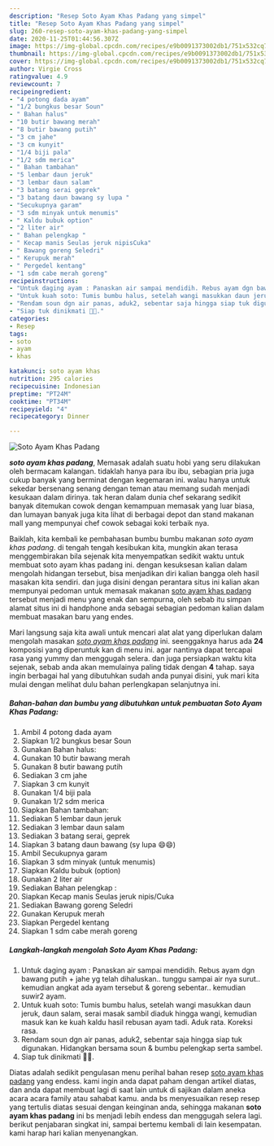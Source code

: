 ```yaml
---
description: "Resep Soto Ayam Khas Padang yang simpel"
title: "Resep Soto Ayam Khas Padang yang simpel"
slug: 260-resep-soto-ayam-khas-padang-yang-simpel
date: 2020-11-25T01:44:56.307Z
image: https://img-global.cpcdn.com/recipes/e9b0091373002db1/751x532cq70/soto-ayam-khas-padang-foto-resep-utama.jpg
thumbnail: https://img-global.cpcdn.com/recipes/e9b0091373002db1/751x532cq70/soto-ayam-khas-padang-foto-resep-utama.jpg
cover: https://img-global.cpcdn.com/recipes/e9b0091373002db1/751x532cq70/soto-ayam-khas-padang-foto-resep-utama.jpg
author: Virgie Cross
ratingvalue: 4.9
reviewcount: 7
recipeingredient:
- "4 potong dada ayam"
- "1/2 bungkus besar Soun"
- " Bahan halus"
- "10 butir bawang merah"
- "8 butir bawang putih"
- "3 cm jahe"
- "3 cm kunyit"
- "1/4 biji pala"
- "1/2 sdm merica"
- " Bahan tambahan"
- "5 lembar daun jeruk"
- "3 lembar daun salam"
- "3 batang serai geprek"
- "3 batang daun bawang sy lupa "
- "Secukupnya garam"
- "3 sdm minyak untuk menumis"
- " Kaldu bubuk option"
- "2 liter air"
- " Bahan pelengkap "
- " Kecap manis Seulas jeruk nipisCuka"
- " Bawang goreng Seledri"
- " Kerupuk merah"
- " Pergedel kentang"
- "1 sdm cabe merah goreng"
recipeinstructions:
- "Untuk daging ayam : Panaskan air sampai mendidih. Rebus ayam dgn bawang putih + jahe yg telah dihaluskan.. tunggu sampai air nya surut.. kemudian angkat ada ayam tersebut &amp; goreng sebentar.. kemudian suwir2 ayam."
- "Untuk kuah soto: Tumis bumbu halus, setelah wangi masukkan daun jeruk, daun salam, serai masak sambil diaduk hingga wangi, kemudian masuk kan ke kuah kaldu hasil rebusan ayam tadi. Aduk rata. Koreksi rasa."
- "Rendam soun dgn air panas, aduk2, sebentar saja hingga siap tuk digunakan. Hidangkan bersama soun &amp; bumbu pelengkap serta sambel."
- "Siap tuk dinikmati 💖💖."
categories:
- Resep
tags:
- soto
- ayam
- khas

katakunci: soto ayam khas 
nutrition: 295 calories
recipecuisine: Indonesian
preptime: "PT24M"
cooktime: "PT34M"
recipeyield: "4"
recipecategory: Dinner

---
```



![Soto Ayam Khas Padang](https://img-global.cpcdn.com/recipes/e9b0091373002db1/751x532cq70/soto-ayam-khas-padang-foto-resep-utama.jpg)

<b><i>soto ayam khas padang</i></b>, Memasak adalah suatu hobi yang seru dilakukan oleh bermacam kalangan. tidaklah hanya para ibu ibu, sebagian pria juga cukup banyak yang berminat dengan kegemaran ini. walau hanya untuk sekedar bersenang senang dengan teman atau memang sudah menjadi kesukaan dalam dirinya. tak heran dalam dunia chef sekarang sedikit banyak ditemukan cowok dengan kemampuan memasak yang luar biasa, dan lumayan banyak juga kita lihat di berbagai depot dan stand makanan mall yang mempunyai chef cowok sebagai koki terbaik nya.



Baiklah, kita kembali ke pembahasan bumbu bumbu makanan <i>soto ayam khas padang</i>. di tengah tengah kesibukan kita, mungkin akan terasa menggembirakan bila sejenak kita menyempatkan sedikit waktu untuk membuat soto ayam khas padang ini. dengan kesuksesan kalian dalam mengolah hidangan tersebut, bisa menjadikan diri kalian bangga oleh hasil masakan kita sendiri. dan juga disini dengan perantara situs ini kalian akan mempunyai pedoman untuk memasak makanan <u>soto ayam khas padang</u> tersebut menjadi menu yang enak dan sempurna, oleh sebab itu simpan alamat situs ini di handphone anda sebagai sebagian pedoman kalian dalam membuat masakan baru yang endes.


Mari langsung saja kita awali untuk mencari alat alat yang diperlukan dalam mengolah masakan <u><i>soto ayam khas padang</i></u> ini. seenggaknya harus ada <b>24</b> komposisi yang diperuntuk kan di menu ini. agar nantinya dapat tercapai rasa yang yummy dan menggugah selera. dan juga persiapkan waktu kita sejenak, sebab anda akan memulainya paling tidak dengan <b>4</b> tahap. saya ingin berbagai hal yang dibutuhkan sudah anda punyai disini, yuk mari kita mulai dengan melihat dulu bahan perlengkapan selanjutnya ini.

<!--inarticleads1-->

##### Bahan-bahan dan bumbu yang dibutuhkan untuk pembuatan Soto Ayam Khas Padang:

1. Ambil 4 potong dada ayam
1. Siapkan 1/2 bungkus besar Soun
1. Gunakan  Bahan halus:
1. Gunakan 10 butir bawang merah
1. Gunakan 8 butir bawang putih
1. Sediakan 3 cm jahe
1. Siapkan 3 cm kunyit
1. Gunakan 1/4 biji pala
1. Gunakan 1/2 sdm merica
1. Siapkan  Bahan tambahan:
1. Sediakan 5 lembar daun jeruk
1. Sediakan 3 lembar daun salam
1. Sediakan 3 batang serai, geprek
1. Siapkan 3 batang daun bawang (sy lupa 😄😄)
1. Ambil Secukupnya garam
1. Siapkan 3 sdm minyak (untuk menumis)
1. Siapkan  Kaldu bubuk (option)
1. Gunakan 2 liter air
1. Sediakan  Bahan pelengkap :
1. Siapkan  Kecap manis Seulas jeruk nipis/Cuka
1. Sediakan  Bawang goreng Seledri
1. Gunakan  Kerupuk merah
1. Siapkan  Pergedel kentang
1. Siapkan 1 sdm cabe merah goreng




<!--inarticleads2-->

##### Langkah-langkah mengolah Soto Ayam Khas Padang:

1. Untuk daging ayam : Panaskan air sampai mendidih. Rebus ayam dgn bawang putih + jahe yg telah dihaluskan.. tunggu sampai air nya surut.. kemudian angkat ada ayam tersebut &amp; goreng sebentar.. kemudian suwir2 ayam.
1. Untuk kuah soto: Tumis bumbu halus, setelah wangi masukkan daun jeruk, daun salam, serai masak sambil diaduk hingga wangi, kemudian masuk kan ke kuah kaldu hasil rebusan ayam tadi. Aduk rata. Koreksi rasa.
1. Rendam soun dgn air panas, aduk2, sebentar saja hingga siap tuk digunakan. Hidangkan bersama soun &amp; bumbu pelengkap serta sambel.
1. Siap tuk dinikmati 💖💖.




Diatas adalah sedikit pengulasan menu perihal bahan resep <u>soto ayam khas padang</u> yang endess. kami ingin anda dapat paham dengan artikel diatas, dan anda dapat membuat lagi di saat lain untuk di sajikan dalam aneka acara acara family atau sahabat kamu. anda bs menyesuaikan resep resep yang tertulis diatas sesuai dengan keinginan anda, sehingga makanan <b>soto ayam khas padang</b> ini bs menjadi lebih endess dan menggugah selera lagi. berikut penjabaran singkat ini, sampai bertemu kembali di lain kesempatan. kami harap hari kalian menyenangkan.
